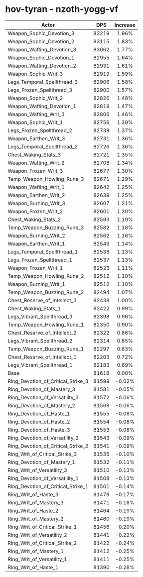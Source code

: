 # hov-tyran - nzoth-yogg-vf
| Actor | DPS | Increase |
|---|:---:|:---:|
|Weapon_Sophic_Devotion_3|83219|1.96%|
|Weapon_Sophic_Devotion_2|83115|1.83%|
|Weapon_Wafting_Devotion_3|83062|1.77%|
|Weapon_Sophic_Devotion_1|82955|1.64%|
|Weapon_Wafting_Devotion_2|82931|1.61%|
|Weapon_Sophic_Writ_3|82919|1.59%|
|Legs_Temporal_Spellthread_3|82906|1.58%|
|Legs_Frozen_Spellthread_3|82900|1.57%|
|Weapon_Sophic_Writ_2|82826|1.48%|
|Weapon_Wafting_Devotion_1|82819|1.47%|
|Weapon_Wafting_Writ_3|82806|1.46%|
|Weapon_Sophic_Writ_1|82756|1.39%|
|Legs_Frozen_Spellthread_2|82738|1.37%|
|Weapon_Earthen_Writ_3|82731|1.36%|
|Legs_Temporal_Spellthread_2|82726|1.36%|
|Chest_Waking_Stats_3|82721|1.35%|
|Weapon_Wafting_Writ_2|82708|1.34%|
|Weapon_Frozen_Writ_3|82677|1.30%|
|Temp_Weapon_Howling_Rune_3|82671|1.29%|
|Weapon_Wafting_Writ_1|82642|1.25%|
|Weapon_Earthen_Writ_2|82639|1.25%|
|Weapon_Burning_Writ_3|82607|1.21%|
|Weapon_Frozen_Writ_2|82601|1.20%|
|Chest_Waking_Stats_2|82593|1.19%|
|Temp_Weapon_Buzzing_Rune_3|82582|1.18%|
|Weapon_Burning_Writ_2|82562|1.16%|
|Weapon_Earthen_Writ_1|82549|1.14%|
|Legs_Temporal_Spellthread_1|82538|1.13%|
|Legs_Frozen_Spellthread_1|82537|1.13%|
|Weapon_Frozen_Writ_1|82523|1.11%|
|Temp_Weapon_Howling_Rune_2|82512|1.10%|
|Weapon_Burning_Writ_1|82512|1.10%|
|Temp_Weapon_Buzzing_Rune_2|82494|1.07%|
|Chest_Reserve_of_Intellect_3|82438|1.00%|
|Chest_Waking_Stats_1|82422|0.99%|
|Legs_Vibrant_Spellthread_3|82398|0.96%|
|Temp_Weapon_Howling_Rune_1|82350|0.90%|
|Chest_Reserve_of_Intellect_2|82322|0.86%|
|Legs_Vibrant_Spellthread_2|82314|0.85%|
|Temp_Weapon_Buzzing_Rune_1|82297|0.83%|
|Chest_Reserve_of_Intellect_1|82203|0.72%|
|Legs_Vibrant_Spellthread_1|82183|0.69%|
|Base|81618|0.00%|
|Ring_Devotion_of_Critical_Strike_3|81599|-0.02%|
|Ring_Devotion_of_Mastery_3|81581|-0.05%|
|Ring_Devotion_of_Versatility_3|81572|-0.06%|
|Ring_Devotion_of_Mastery_2|81568|-0.06%|
|Ring_Devotion_of_Haste_1|81555|-0.08%|
|Ring_Devotion_of_Haste_2|81554|-0.08%|
|Ring_Devotion_of_Haste_3|81553|-0.08%|
|Ring_Devotion_of_Versatility_2|81543|-0.09%|
|Ring_Devotion_of_Critical_Strike_2|81541|-0.09%|
|Ring_Writ_of_Critical_Strike_3|81535|-0.10%|
|Ring_Devotion_of_Mastery_1|81532|-0.11%|
|Ring_Writ_of_Versatility_3|81510|-0.13%|
|Ring_Devotion_of_Versatility_1|81508|-0.13%|
|Ring_Devotion_of_Critical_Strike_1|81501|-0.14%|
|Ring_Writ_of_Haste_3|81478|-0.17%|
|Ring_Writ_of_Mastery_3|81471|-0.18%|
|Ring_Writ_of_Haste_2|81464|-0.19%|
|Ring_Writ_of_Mastery_2|81460|-0.19%|
|Ring_Writ_of_Critical_Strike_1|81456|-0.20%|
|Ring_Writ_of_Versatility_2|81441|-0.22%|
|Ring_Writ_of_Critical_Strike_2|81422|-0.24%|
|Ring_Writ_of_Mastery_1|81412|-0.25%|
|Ring_Writ_of_Versatility_1|81411|-0.25%|
|Ring_Writ_of_Haste_1|81390|-0.28%|
